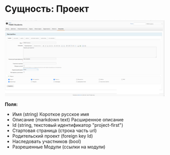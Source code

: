 # Сущность: **Проект**

![image](files/project.png)

**Поля:**

*	Имя  			(string) Короткое русское имя
*	Описание		(markdown text) Расширенное описание
*	Id 			(string, текстовый идентификатор "project-first")
*	Стартовая страница	(строка часть url)
*	Родительский проект  	(foreign key Id)
*	Наследовать участников	(bool)
*	Разрешенные Модули	(ссылки на модули)
